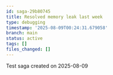 ```yaml
---
id: saga-29b80745
title: Resolved memory leak last week
type: debugging
timestamp: '2025-08-09T00:24:31.679058'
branch: main
status: active
tags: []
files_changed: []
---
```


Test saga created on 2025-08-09